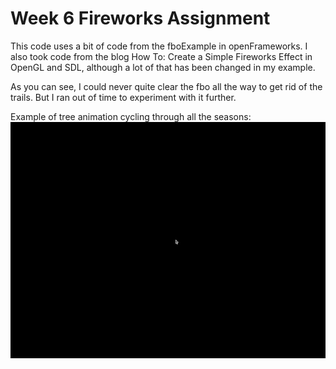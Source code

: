 # Week 6 Fireworks Assignment

This code uses a bit of code from the fboExample in openFrameworks. I also took code from the blog How To: Create a Simple Fireworks Effect in OpenGL and SDL, although a lot of that has been changed in my example.

As you can see, I could never quite clear the fbo all the way to get rid of the trails.  But I ran out of time to experiment with it further.

Example of tree animation cycling through all the seasons: 
![alt text](gif/Firework.gif)  













